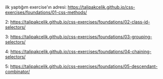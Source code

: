 ﻿ilk yaptığım exercise'ın adresi: https://talipakcelik.github.io/css-exercises/foundations/01-css-methods/

2: https://talipakcelik.github.io/css-exercises/foundations/02-class-id-selectors/

3: https://talipakcelik.github.io/css-exercises/foundations/03-grouping-selectors/

4: https://talipakcelik.github.io/css-exercises/foundations/04-chaining-selectors/

5: https://talipakcelik.github.io/css-exercises/foundations/05-descendant-combinator/ 

